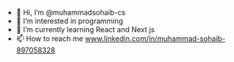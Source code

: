 - 👋 Hi, I’m @muhammadsohaib-cs
- 👀 I’m interested in programming
- 🌱 I’m currently learning React and Next js
- 📫 How to reach me www.linkedin.com/in/muhammad-sohaib-897058328


<!---
muhammadsohaib-cs/muhammadsohaib-cs is a ✨ special ✨ repository because its `README.md` (this file) appears on your GitHub profile.
You can click the Preview link to take a look at your changes.
--->
